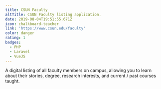```yaml
---
title: CSUN Faculty
altTitle: CSUN Faculty listing application.
date: 2019-08-04T19:51:55.671Z
icon: chalkboard-teacher
link: 'https://www.csun.edu/faculty'
color: danger
rating: 1
badges:
  - PHP
  - Laravel
  - VueJS
---
```

A digital listing of all faculty members on campus, allowing you to learn about their stories, degree, research interests, and current / past courses taught.

